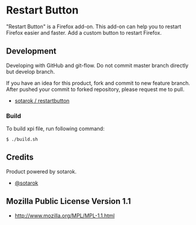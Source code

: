 # Restart Button

"Restart Button" is a Firefox add-on.
This add-on can help you to restart Firefox easier and faster.
Add a custom button to restart Firefox.


## Development

Developing with GitHub and git-flow.
Do not commit master branch directly but develop branch.

If you have an idea for this product,
fork and commit to new feature branch.
After pushed your commit to forked repository,
please request me to pull.

* [sotarok / restartbutton](https://github.com/sotarok/restartbutton)


### Build

To build xpi file, run following command:

    $ ./build.sh

## Credits

Product powered by sotarok.

* [@sotarok](http://twitter.com/sotarok)


## Mozilla Public License Version 1.1

* http://www.mozilla.org/MPL/MPL-1.1.html
